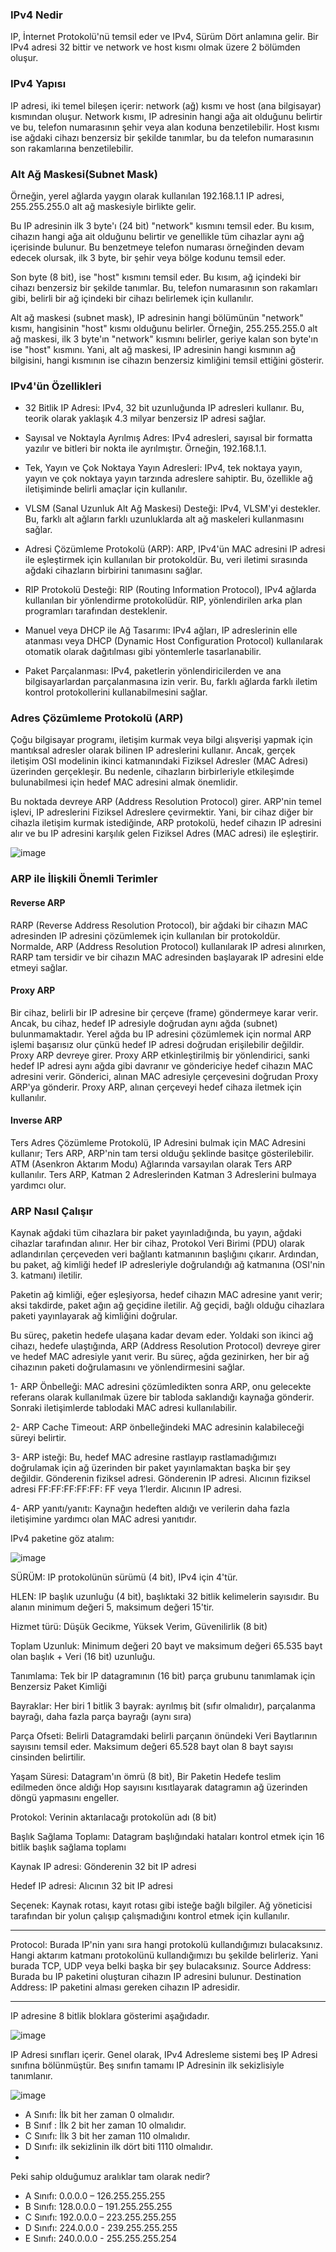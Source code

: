 ### IPv4 Nedir
IP, İnternet Protokolü'nü temsil eder ve IPv4, Sürüm Dört anlamına gelir. Bir IPv4 adresi 32 bittir ve network ve host kısmı olmak üzere 2 bölümden oluşur.

### IPv4 Yapısı
IP adresi, iki temel bileşen içerir: network (ağ) kısmı ve host (ana bilgisayar) kısmından oluşur. Network kısmı, IP adresinin hangi ağa ait olduğunu belirtir ve bu, telefon numarasının şehir veya alan koduna benzetilebilir. Host kısmı ise ağdaki cihazı benzersiz bir şekilde tanımlar, bu da telefon numarasının son rakamlarına benzetilebilir.

### Alt Ağ Maskesi(Subnet Mask)
Örneğin, yerel ağlarda yaygın olarak kullanılan 192.168.1.1 IP adresi, 255.255.255.0 alt ağ maskesiyle birlikte gelir.

Bu IP adresinin ilk 3 byte'ı (24 bit) "network" kısmını temsil eder. Bu kısım, cihazın hangi ağa ait olduğunu belirtir ve genellikle tüm cihazlar aynı ağ içerisinde bulunur. Bu benzetmeye telefon numarası örneğinden devam edecek olursak, ilk 3 byte, bir şehir veya bölge kodunu temsil eder.

Son byte (8 bit), ise "host" kısmını temsil eder. Bu kısım, ağ içindeki bir cihazı benzersiz bir şekilde tanımlar. Bu, telefon numarasının son rakamları gibi, belirli bir ağ içindeki bir cihazı belirlemek için kullanılır.

Alt ağ maskesi (subnet mask), IP adresinin hangi bölümünün "network" kısmı, hangisinin "host" kısmı olduğunu belirler. Örneğin, 255.255.255.0 alt ağ maskesi, ilk 3 byte'ın "network" kısmını belirler, geriye kalan son byte'ın ise "host" kısmını. Yani, alt ağ maskesi, IP adresinin hangi kısmının ağ bilgisini, hangi kısmının ise cihazın benzersiz kimliğini temsil ettiğini gösterir.

### IPv4'ün Özellikleri
* 32 Bitlik IP Adresi: IPv4, 32 bit uzunluğunda IP adresleri kullanır. Bu, teorik olarak yaklaşık 4.3 milyar benzersiz IP adresi sağlar.
 
* Sayısal ve Noktayla Ayrılmış Adres: IPv4 adresleri, sayısal bir formatta yazılır ve bitleri bir nokta ile ayrılmıştır. Örneğin, 192.168.1.1.
  
* Tek, Yayın ve Çok Noktaya Yayın Adresleri: IPv4, tek noktaya yayın, yayın ve çok noktaya yayın tarzında adreslere sahiptir. Bu, özellikle ağ iletişiminde belirli amaçlar için kullanılır.
  
* VLSM (Sanal Uzunluk Alt Ağ Maskesi) Desteği: IPv4, VLSM'yi destekler. Bu, farklı alt ağların farklı uzunluklarda alt ağ maskeleri kullanmasını sağlar.

* Adresi Çözümleme Protokolü (ARP): ARP, IPv4'ün MAC adresini IP adresi ile eşleştirmek için kullanılan bir protokoldür. Bu, veri iletimi sırasında ağdaki cihazların birbirini tanımasını sağlar.

* RIP Protokolü Desteği: RIP (Routing Information Protocol), IPv4 ağlarda kullanılan bir yönlendirme protokolüdür. RIP, yönlendirilen arka plan programları tarafından desteklenir.
  
* Manuel veya DHCP ile Ağ Tasarımı: IPv4 ağları, IP adreslerinin elle atanması veya DHCP (Dynamic Host Configuration Protocol) kullanılarak otomatik olarak dağıtılması gibi yöntemlerle tasarlanabilir.
  
* Paket Parçalanması: IPv4, paketlerin yönlendiricilerden ve ana bilgisayarlardan parçalanmasına izin verir. Bu, farklı ağlarda farklı iletim kontrol protokollerini kullanabilmesini sağlar.

### Adres Çözümleme Protokolü (ARP)
Çoğu bilgisayar programı, iletişim kurmak veya bilgi alışverişi yapmak için mantıksal adresler olarak bilinen IP adreslerini kullanır. Ancak, gerçek iletişim OSI modelinin ikinci katmanındaki Fiziksel Adresler (MAC Adresi) üzerinden gerçekleşir. Bu nedenle, cihazların birbirleriyle etkileşimde bulunabilmesi için hedef MAC adresini almak önemlidir.

Bu noktada devreye ARP (Address Resolution Protocol) girer. ARP'nin temel işlevi, IP adreslerini Fiziksel Adreslere çevirmektir. Yani, bir cihaz diğer bir cihazla iletişim kurmak istediğinde, ARP protokolü, hedef cihazın IP adresini alır ve bu IP adresini karşılık gelen Fiziksel Adres (MAC adresi) ile eşleştirir.

![image](https://github.com/sumeyyaakbulut/IP/assets/62395974/4ea9fe2b-3cd5-42bf-98a2-585cd03d79e7)

### ARP ile İlişkili Önemli Terimler

#### Reverse ARP
RARP (Reverse Address Resolution Protocol), bir ağdaki bir cihazın MAC adresinden IP adresini çözümlemek için kullanılan bir protokoldür. Normalde, ARP (Address Resolution Protocol) kullanılarak IP adresi alınırken, RARP tam tersidir ve bir cihazın MAC adresinden başlayarak IP adresini elde etmeyi sağlar.

#### Proxy ARP
Bir cihaz, belirli bir IP adresine bir çerçeve (frame) göndermeye karar verir. Ancak, bu cihaz, hedef IP adresiyle doğrudan aynı ağda (subnet) bulunmamaktadır. Yerel ağda bu IP adresini çözümlemek için normal ARP işlemi başarısız olur çünkü hedef IP adresi doğrudan erişilebilir değildir. Proxy ARP devreye girer. Proxy ARP etkinleştirilmiş bir yönlendirici, sanki hedef IP adresi aynı ağda gibi davranır ve göndericiye hedef cihazın MAC adresini verir. Gönderici, alınan MAC adresiyle çerçevesini doğrudan Proxy ARP'ya gönderir.
Proxy ARP, alınan çerçeveyi hedef cihaza iletmek için kullanılır.

#### Inverse ARP
Ters Adres Çözümleme Protokolü, IP Adresini bulmak için MAC Adresini kullanır; Ters ARP, ARP'nin tam tersi olduğu şeklinde basitçe gösterilebilir. ATM (Asenkron Aktarım Modu) Ağlarında varsayılan olarak Ters ARP kullanılır. Ters ARP, Katman 2 Adreslerinden Katman 3 Adreslerini bulmaya yardımcı olur.

### ARP Nasıl Çalışır
Kaynak ağdaki tüm cihazlara bir paket yayınladığında, bu yayın, ağdaki cihazlar tarafından alınır. Her bir cihaz, Protokol Veri Birimi (PDU) olarak adlandırılan çerçeveden veri bağlantı katmanının başlığını çıkarır. Ardından, bu paket, ağ kimliği hedef IP adresleriyle doğrulandığı ağ katmanına (OSI'nin 3. katmanı) iletilir.

Paketin ağ kimliği, eğer eşleşiyorsa, hedef cihazın MAC adresine yanıt verir; aksi takdirde, paket ağın ağ geçidine iletilir. Ağ geçidi, bağlı olduğu cihazlara paketi yayınlayarak ağ kimliğini doğrular.

Bu süreç, paketin hedefe ulaşana kadar devam eder. Yoldaki son ikinci ağ cihazı, hedefe ulaştığında, ARP (Address Resolution Protocol) devreye girer ve hedef MAC adresiyle yanıt verir. Bu süreç, ağda gezinirken, her bir ağ cihazının paketi doğrulamasını ve yönlendirmesini sağlar.

1- ARP Önbelleği: MAC adresini çözümledikten sonra ARP, onu gelecekte referans olarak kullanılmak üzere bir tabloda saklandığı kaynağa gönderir. Sonraki iletişimlerde tablodaki MAC adresi kullanılabilir.

2- ARP Cache Timeout: ARP önbelleğindeki MAC adresinin kalabileceği süreyi belirtir.

3- ARP isteği: Bu, hedef MAC adresine rastlayıp rastlamadığımızı doğrulamak için ağ üzerinden bir paket yayınlamaktan başka bir şey değildir. Gönderenin fiziksel adresi. Gönderenin IP adresi. Alıcının fiziksel adresi FF:FF:FF:FF:FF: FF veya 1’lerdir. Alıcının IP adresi.

4- ARP yanıtı/yanıtı: Kaynağın hedeften aldığı ve verilerin daha fazla iletişimine yardımcı olan MAC adresi yanıtıdır. 


IPv4 paketine göz atalım:

![image](https://github.com/sumeyyaakbulut/IP/assets/62395974/b71354c1-cf45-4c69-924f-a89310d1fa88)

SÜRÜM: IP protokolünün sürümü (4 bit), IPv4 için 4'tür. 

HLEN: IP başlık uzunluğu (4 bit), başlıktaki 32 bitlik kelimelerin sayısıdır. Bu alanın minimum değeri 5, maksimum değeri 15'tir. 

Hizmet türü: Düşük Gecikme, Yüksek Verim, Güvenilirlik (8 bit) 

Toplam Uzunluk: Minimum değeri 20 bayt ve maksimum değeri 65.535 bayt olan başlık + Veri (16 bit) uzunluğu. 

Tanımlama: Tek bir IP datagramının (16 bit) parça grubunu tanımlamak için Benzersiz Paket Kimliği 

Bayraklar: Her biri 1 bitlik 3 bayrak: ayrılmış bit (sıfır olmalıdır), parçalanma bayrağı, daha fazla parça bayrağı (aynı sıra) 

Parça Ofseti: Belirli Datagramdaki belirli parçanın önündeki Veri Baytlarının sayısını temsil eder. Maksimum değeri 65.528 bayt olan 8 bayt sayısı cinsinden belirtilir. 

Yaşam Süresi: Datagram'ın ömrü (8 bit), Bir Paketin Hedefe teslim edilmeden önce aldığı Hop sayısını kısıtlayarak datagramın ağ üzerinden döngü yapmasını engeller.

Protokol: Verinin aktarılacağı protokolün adı (8 bit) 

Başlık Sağlama Toplamı: Datagram başlığındaki hataları kontrol etmek için 16 bitlik başlık sağlama toplamı 

Kaynak IP adresi: Gönderenin 32 bit IP adresi 

Hedef IP adresi: Alıcının 32 bit IP adresi 

Seçenek: Kaynak rotası, kayıt rotası gibi isteğe bağlı bilgiler. Ağ yöneticisi tarafından bir yolun çalışıp çalışmadığını kontrol etmek için kullanılır.

***
Protocol: Burada IP'nin yanı sıra hangi protokolü kullandığımızı bulacaksınız. Hangi aktarım katmanı protokolünü kullandığımızı bu şekilde belirleriz. Yani burada TCP, UDP veya belki başka bir şey bulacaksınız.
Source Address: Burada bu IP paketini oluşturan cihazın IP adresini bulunur.
Destination Address: IP paketini alması gereken cihazın IP adresidir.
***

IP adresine 8 bitlik bloklara gösterimi aşağıdadır.


![image](https://github.com/sumeyyaakbulut/IP/assets/62395974/eeb8350c-81a8-4ec9-aee6-94f63c9ba8ad)

IP Adresi sınıfları içerir. Genel olarak, IPv4 Adresleme sistemi beş IP Adresi sınıfına bölünmüştür. Beş sınıfın tamamı IP Adresinin ilk sekizlisiyle tanımlanır.

![image](https://github.com/sumeyyaakbulut/IP/assets/62395974/c571e003-7623-4fd7-bb81-5c5fac832263)

* A Sınıfı: İlk bit her zaman 0 olmalıdır.
* B Sınıf : İlk 2 bit her zaman 10 olmalıdır.
* C Sınıfı: İlk 3 bit her zaman 110 olmalıdır.
* D Sınıfı: ilk sekizlinin ilk dört biti 1110 olmalıdır.
* 
Peki sahip olduğumuz aralıklar tam olarak nedir?

* A Sınıfı: 0.0.0.0 –   126.255.255.255
* B Sınıfı: 128.0.0.0 – 191.255.255.255
* C Sınıfı: 192.0.0.0 – 223.255.255.255
* D Sınıfı: 224.0.0.0 - 239.255.255.255
* E Sınıfı: 240.0.0.0 - 255.255.255.254

